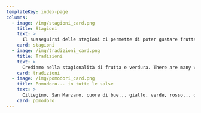 ```yaml
---
templateKey: index-page
columns:
  - image: /img/stagioni_card.png
    title: Stagioni
    text: >
      Il susseguirsi delle stagioni ci permette di poter gustare frutta e verdura, nonchè pescato di vario tipo, che cambiano in sapore, colore e proprietà nutritive. In questa sezione troverete una serie di ricette in cui gli accostamenti tra le materie prime rispettano i ritmi della natura.
    card: stagioni
  - image: /img/tradizioni_card.png
    title: Tradizioni
    text: >
      Crediamo nella stagionalità di frutta e verdura. There are many variations of passages of Lorem Ipsum available, but the majority have suffered alteration in some form, by injected humour, or randomised words which don't look even slightly believable. If you are going to use a passage of Lorem Ipsum, you need to be sure there isn't anything embarrassing hidden in the
    card: tradizioni
  - image: /img/pomodori_card.png
    title: Pomodoro... in tutte le salse
    text: >
      Ciliegino, San Marzano, cuore di bue... giallo, verde, rosso... da insalata, da salsa, da essiccare..il pomodoro è forse l’emblema della cucina italiana! Vi proponiamo una serie di ricette, alcune classiche ed altre più innovative, che lo vedono protagonista.
    card: pomodoro
---
```


